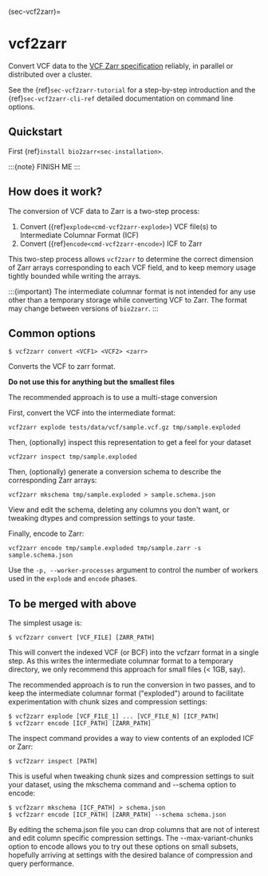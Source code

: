 (sec-vcf2zarr)=
# vcf2zarr

Convert VCF data to the
[VCF Zarr specification](https://github.com/sgkit-dev/vcf-zarr-spec/)
reliably, in parallel or distributed over a cluster.

See the {ref}`sec-vcf2zarr-tutorial` for a step-by-step introduction
and the {ref}`sec-vcf2zarr-cli-ref` detailed documentation on
command line options.


## Quickstart

First {ref}`install bio2zarr<sec-installation>`.


:::{note}
FINISH ME
:::


## How does it work?
The conversion of VCF data to Zarr is a two-step process:

1. Convert ({ref}`explode<cmd-vcf2zarr-explode>`) VCF file(s) to
    Intermediate Columnar Format (ICF)
2. Convert ({ref}`encode<cmd-vcf2zarr-encode>`) ICF to Zarr

This two-step process allows `vcf2zarr` to determine the correct
dimension of Zarr arrays corresponding to each VCF field, and
to keep memory usage tightly bounded while writing the arrays.

:::{important}
The intermediate columnar format is not intended for any use
other than a temporary storage while converting VCF to Zarr.
The format may change between versions of `bio2zarr`.
:::


## Common options

```
$ vcf2zarr convert <VCF1> <VCF2> <zarr>
```

Converts the VCF to zarr format.

**Do not use this for anything but the smallest files**

The recommended approach is to use a multi-stage conversion

First, convert the VCF into the intermediate format:

```
vcf2zarr explode tests/data/vcf/sample.vcf.gz tmp/sample.exploded
```

Then, (optionally) inspect this representation to get a feel for your dataset
```
vcf2zarr inspect tmp/sample.exploded
```

Then, (optionally) generate a conversion schema to describe the corresponding
Zarr arrays:

```
vcf2zarr mkschema tmp/sample.exploded > sample.schema.json
```

View and edit the schema, deleting any columns you don't want, or tweaking
dtypes and compression settings to your taste.

Finally, encode to Zarr:
```
vcf2zarr encode tmp/sample.exploded tmp/sample.zarr -s sample.schema.json
```

Use the ``-p, --worker-processes`` argument to control the number of workers used
in the ``explode`` and ``encode`` phases.

## To be merged with above

The simplest usage is:

```
$ vcf2zarr convert [VCF_FILE] [ZARR_PATH]
```


This will convert the indexed VCF (or BCF) into the vcfzarr format in a single
step. As this writes the intermediate columnar format to a temporary directory,
we only recommend this approach for small files (< 1GB, say).

The recommended approach is to run the conversion in two passes, and
to keep the intermediate columnar format ("exploded") around to facilitate
experimentation with chunk sizes and compression settings:

```
$ vcf2zarr explode [VCF_FILE_1] ... [VCF_FILE_N] [ICF_PATH]
$ vcf2zarr encode [ICF_PATH] [ZARR_PATH]
```

The inspect command provides a way to view contents of an exploded ICF
or Zarr:

```
$ vcf2zarr inspect [PATH]
```

This is useful when tweaking chunk sizes and compression settings to suit
your dataset, using the mkschema command and --schema option to encode:

```
$ vcf2zarr mkschema [ICF_PATH] > schema.json
$ vcf2zarr encode [ICF_PATH] [ZARR_PATH] --schema schema.json
```

By editing the schema.json file you can drop columns that are not of interest
and edit column specific compression settings. The --max-variant-chunks option
to encode allows you to try out these options on small subsets, hopefully
arriving at settings with the desired balance of compression and query
performance.

